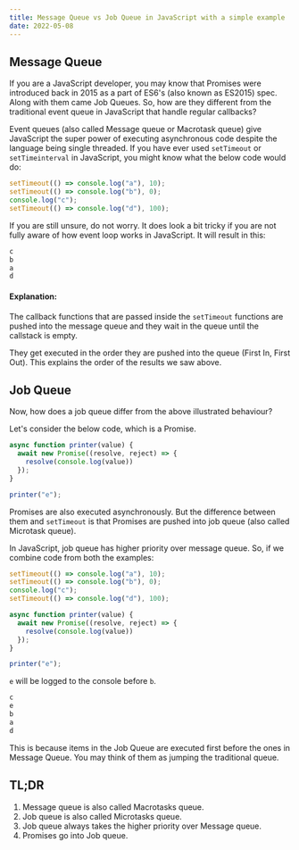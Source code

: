 ```yaml
---
title: Message Queue vs Job Queue in JavaScript with a simple example
date: 2022-05-08
---
```


## Message Queue
If you are a JavaScript developer, you may know that Promises were introduced back in 2015 as a part of ES6's (also known as ES2015) spec. Along with them came Job Queues. So, how are they different from the traditional event queue in JavaScript that handle regular callbacks?


Event queues (also called Message queue or Macrotask queue) give JavaScript the super power of executing asynchronous code despite the language being single threaded. If you have ever used `setTimeout` or `setTimeinterval` in JavaScript, you might know what the below code would do:

```javascript
setTimeout(() => console.log("a"), 10);
setTimeout(() => console.log("b"), 0);
console.log("c");
setTimeout(() => console.log("d"), 100);
```

If you are still unsure, do not worry. It does look a bit tricky if you are not fully aware of how event loop works in JavaScript. It will result in this:

```javascript
c
b
a
d
```

#### Explanation:

The callback functions that are passed inside the `setTimeout` functions are pushed into the message queue and they wait in the queue until the callstack is empty.

They get executed in the order they are pushed into the queue (First In, First Out). This explains the order of the results we saw above.

## Job Queue

Now, how does a job queue differ from the above illustrated behaviour?

Let's consider the below code, which is a Promise.

```javascript
async function printer(value) {
  await new Promise((resolve, reject) => {
    resolve(console.log(value))
  });
}

printer("e");
```

Promises are also executed asynchronously. But the difference between them and `setTimeout` is that Promises are pushed into job queue (also called Microtask queue).

In JavaScript, job queue has higher priority over message queue. So, if we combine code from both the examples:

```javascript
setTimeout(() => console.log("a"), 10);
setTimeout(() => console.log("b"), 0);
console.log("c");
setTimeout(() => console.log("d"), 100);

async function printer(value) {
  await new Promise((resolve, reject) => {
    resolve(console.log(value))
  });
}

printer("e");
```

`e` will be logged to the console before `b`.

```javascript
c
e
b
a
d
```

This is because items in the Job Queue are executed first before the ones in Message Queue. You may think of them as jumping the traditional queue.

## TL;DR
1. Message queue is also called Macrotasks queue.
2. Job queue is also called Microtasks queue.
3. Job queue always takes the higher priority over Message queue.
4. Promises go into Job queue.